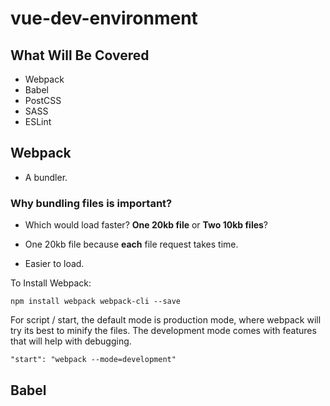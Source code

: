 # vue-dev-environment


## What Will Be Covered
- Webpack
- Babel
- PostCSS
- SASS
- ESLint

## Webpack
- A bundler. 

### Why bundling files is important? 
- Which would load faster? __One 20kb file__ or __Two 10kb files__?
+ One 20kb file because __each__ file request takes time. 
- Easier to load. 

To Install Webpack: 

```
npm install webpack webpack-cli --save
```

For script / start, the default mode is production mode, where webpack will try its best to minify the files. 
The development mode comes with features that will help with debugging. 
```
"start": "webpack --mode=development" 
```

## Babel
